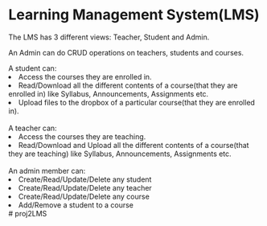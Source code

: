 # Learning Management System(LMS)

The LMS has 3 different views: Teacher, Student and Admin.

<p>An Admin can do CRUD operations on teachers, students and courses.</p>

<div>A student can:
<li> Access the courses they are enrolled in.</li> 
<li> Read/Download all the different contents of a course(that they are enrolled in) like Syllabus, Announcements, Assignments etc. </li> 
<li> Upload files to the dropbox of a particular course(that they are enrolled in).</li>
</div>
<br>

<div>A teacher can:
<li> Access the courses they are teaching.</li> 
<li> Read/Download and Upload all the different contents of a course(that they are teaching) like Syllabus, Announcements, Assignments etc. </li> 
</div>
<br>

<div>An admin member can:
<li> Create/Read/Update/Delete any student</li> 
<li> Create/Read/Update/Delete any teacher</li> 
<li> Create/Read/Update/Delete any course</li> 
<li> Add/Remove a student to a course</li> 

</div>
#   p r o j 2 L M S  
 